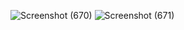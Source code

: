 ![Screenshot (670)](https://github.com/user-attachments/assets/b31b798f-9e5a-47e9-9ef4-6b6d31ad5ca4)
![Screenshot (671)](https://github.com/user-attachments/assets/10f03c01-3976-4f8c-8d7f-d9a10c69329c)

